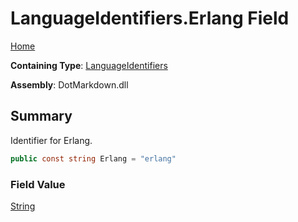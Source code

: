 # LanguageIdentifiers\.Erlang Field

[Home](../../../README.md)

**Containing Type**: [LanguageIdentifiers](../README.md)

**Assembly**: DotMarkdown\.dll

## Summary

Identifier for Erlang\.

```csharp
public const string Erlang = "erlang"
```

### Field Value

[String](https://docs.microsoft.com/en-us/dotnet/api/system.string)

